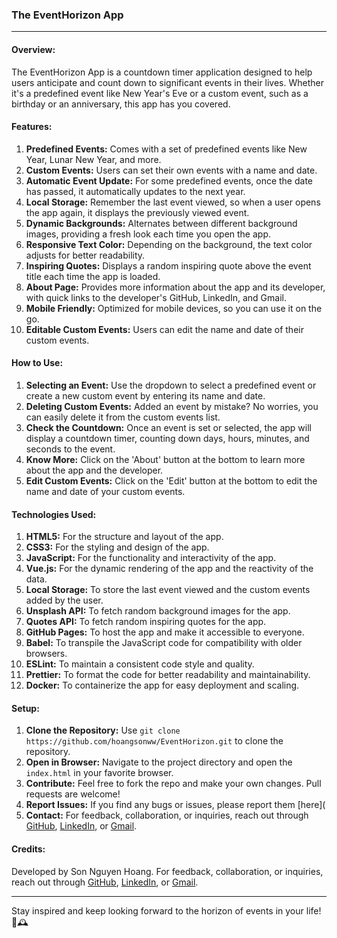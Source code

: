 ### The EventHorizon App

---

#### Overview:
The EventHorizon App is a countdown timer application designed to help users anticipate and count down to significant events in their lives. Whether it's a predefined event like New Year's Eve or a custom event, such as a birthday or an anniversary, this app has you covered.

#### Features:

1. **Predefined Events:** Comes with a set of predefined events like New Year, Lunar New Year, and more.
2. **Custom Events:** Users can set their own events with a name and date.
3. **Automatic Event Update:** For some predefined events, once the date has passed, it automatically updates to the next year.
4. **Local Storage:** Remember the last event viewed, so when a user opens the app again, it displays the previously viewed event.
5. **Dynamic Backgrounds:** Alternates between different background images, providing a fresh look each time you open the app.
6. **Responsive Text Color:** Depending on the background, the text color adjusts for better readability.
7. **Inspiring Quotes:** Displays a random inspiring quote above the event title each time the app is loaded.
8. **About Page:** Provides more information about the app and its developer, with quick links to the developer's GitHub, LinkedIn, and Gmail.
9. **Mobile Friendly:** Optimized for mobile devices, so you can use it on the go.
10. **Editable Custom Events:** Users can edit the name and date of their custom events.

#### How to Use:

1. **Selecting an Event:** Use the dropdown to select a predefined event or create a new custom event by entering its name and date.
2. **Deleting Custom Events:** Added an event by mistake? No worries, you can easily delete it from the custom events list.
3. **Check the Countdown:** Once an event is set or selected, the app will display a countdown timer, counting down days, hours, minutes, and seconds to the event.
4. **Know More:** Click on the 'About' button at the bottom to learn more about the app and the developer.
5. **Edit Custom Events:** Click on the 'Edit' button at the bottom to edit the name and date of your custom events.

#### Technologies Used:

1. **HTML5:** For the structure and layout of the app.
2. **CSS3:** For the styling and design of the app.
3. **JavaScript:** For the functionality and interactivity of the app.
4. **Vue.js:** For the dynamic rendering of the app and the reactivity of the data.
5. **Local Storage:** To store the last event viewed and the custom events added by the user.
6. **Unsplash API:** To fetch random background images for the app.
7. **Quotes API:** To fetch random inspiring quotes for the app.
8. **GitHub Pages:** To host the app and make it accessible to everyone.
9. **Babel:** To transpile the JavaScript code for compatibility with older browsers.
10. **ESLint:** To maintain a consistent code style and quality.
11. **Prettier:** To format the code for better readability and maintainability.
12. **Docker:** To containerize the app for easy deployment and scaling.

#### Setup:

1. **Clone the Repository:** Use `git clone https://github.com/hoangsonww/EventHorizon.git` to clone the repository.
2. **Open in Browser:** Navigate to the project directory and open the `index.html` in your favorite browser.
3. **Contribute:** Feel free to fork the repo and make your own changes. Pull requests are welcome!
4. **Report Issues:** If you find any bugs or issues, please report them [here](
5. **Contact:** For feedback, collaboration, or inquiries, reach out through [GitHub](https://github.com/hoangsonww), [LinkedIn](https://www.linkedin.com/in/hoangsonw/), or [Gmail](mailto:hoangson091104@gmail.com).

#### Credits:

Developed by Son Nguyen Hoang. For feedback, collaboration, or inquiries, reach out through [GitHub](https://github.com/hoangsonww), [LinkedIn](https://www.linkedin.com/in/hoangsonw/), or [Gmail](mailto:hoangson091104@gmail.com).

---

Stay inspired and keep looking forward to the horizon of events in your life! 🌅🕰️
